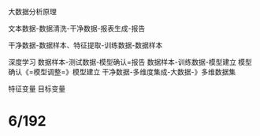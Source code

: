 大数据分析原理

文本数据-数据清洗-干净数据-报表生成-报告

干净数据-数据样本、特征提取-训练数据-数据样本

深度学习
数据样本-测试数据-模型确认=报告
数据样本-训练数据-模型建立
模型确认《=模型调整=》模型建立
干净数据-多维度集成-大数据-》多维数据集

特征变量
目标变量

# 6/192
